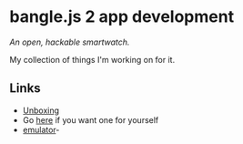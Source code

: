 # bangle.js 2 app development

_An open, hackable smartwatch._ 

My collection of things I'm working on for it.

## Links
- [Unboxing](https://www.youtube.com/watch?v=EfwjPPZNKJc)
- Go [here](https://shop.espruino.com/banglejs2) if you want one for yourself
- [emulator](https://www.espruino.com/ide/?emulator)- 
